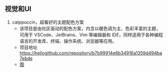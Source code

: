 

## 视觉和UI

1. catppuccin，超看好的主题配色方案
    - 该项目是由社区驱动的配色方案，内含以暖色调为主、色彩丰富的主题，可用于 VSCode、JetBrains、Vim 等编辑器和 IDE，同样适用于各种编程语言的开发库、终端、操作系统、浏览器等应用。
    - 项目地址 https://hellogithub.com/repository/b7b99914e8b34916a1359d494ba7ebde ​​​
    - [图](https://wx3.sinaimg.cn/large/006dfXnily1hiy04xo0tij31i01b2u0x.jpg)